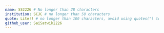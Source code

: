 ```yaml
---
name: SS2226 # No longer than 28 characters
institution: SCJC # no longer than 58 characters
quote: Lite!! # no longer than 100 characters, avoid using quotes(") to guarantee the format remains the same.
github_user: SaiSatwik2226
---
```

